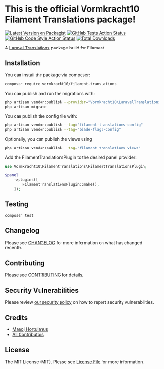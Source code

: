 # This is the official Vormkracht10 Filament Translations package!

[![Latest Version on Packagist](https://img.shields.io/packagist/v/vormkracht10/filament-translations.svg?style=flat-square)](https://packagist.org/packages/vormkracht10/filament-translations)
[![GitHub Tests Action Status](https://img.shields.io/github/actions/workflow/status/vormkracht10/filament-translations/run-tests.yml?branch=main&label=tests&style=flat-square)](https://github.com/vormkracht10/filament-translations/actions?query=workflow%3Arun-tests+branch%3Amain)
[![GitHub Code Style Action Status](https://img.shields.io/github/actions/workflow/status/vormkracht10/filament-translations/fix-php-code-styling.yml?branch=main&label=code%20style&style=flat-square)](https://github.com/vormkracht10/filament-translations/actions?query=workflow%3A"Fix+PHP+code+styling"+branch%3Amain)
[![Total Downloads](https://img.shields.io/packagist/dt/vormkracht10/filament-translations.svg?style=flat-square)](https://packagist.org/packages/vormkracht10/filament-translations)

A [Laravel Translations](https://github.com/vormkracht10/laravel-translations) package build for Filament.

## Installation

You can install the package via composer:

```bash
composer require vormkracht10/filament-translations
```

You can publish and run the migrations with:

```bash
php artisan vendor:publish --provider="Vormkracht10\LaravelTranslations\LaravelTranslationsServiceProvider"
php artisan migrate
```

You can publish the config file with:

```bash
php artisan vendor:publish --tag="filament-translations-config"
php artisan vendor:publish --tag="blade-flags-config"
```

Optionally, you can publish the views using

```bash
php artisan vendor:publish --tag="filament-translations-views"
```

Add the FilamentTranslationsPlugin to the desired panel provider:

```php
use Vormkracht10\FilamentTranslations\FilamentTranslationsPlugin;

$panel
    ->plugins([
        FilamentTranslationsPlugin::make(),
    ]);
```

## Testing

```bash
composer test
```

## Changelog

Please see [CHANGELOG](CHANGELOG.md) for more information on what has changed recently.

## Contributing

Please see [CONTRIBUTING](.github/CONTRIBUTING.md) for details.

## Security Vulnerabilities

Please review [our security policy](../../security/policy) on how to report security vulnerabilities.

## Credits

- [Manoj Hortulanus](https://github.com/vormkracht10)
- [All Contributors](../../contributors)

## License

The MIT License (MIT). Please see [License File](LICENSE.md) for more information.
